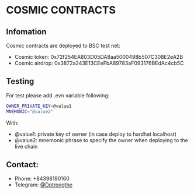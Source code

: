 # COSMIC CONTRACTS
 
 ## Infomation
Cosmic contracts are deployed to BSC test net:
+ Cosmic token: 0x72f254EA803D05DA8aa5000498b507C308E2eA2B
+ Cosmic airdrop: 0x3872a243E13CEeFbA89783aF093176BEdAc4cb5C

## Testing
For test please add .evn variable following:

```sh
OWNER_PRIVATE_KEY=@value1
MNEMONIC="@value2"
```

With:
* @value1: private key of owner (in case deploy to hardhat localhost)
* @value2: mnemonic phrase to specify the owner when deploying to the live chain

## Contact:
* Phone: +84398190160
* Telegram: [@Dotrongthe](https://t.me/Dotrongthe)
